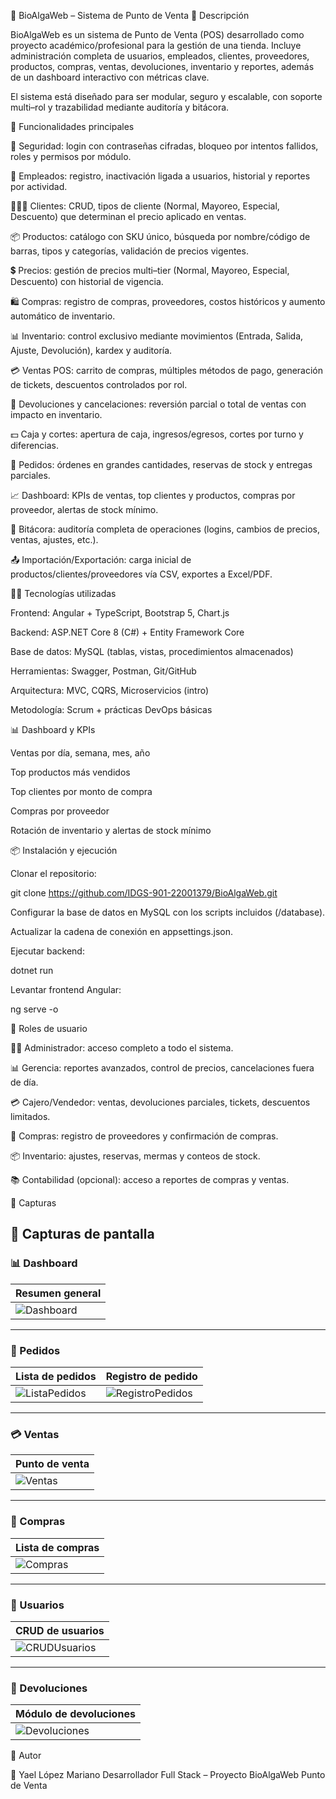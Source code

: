 🛒 BioAlgaWeb – Sistema de Punto de Venta
📌 Descripción

BioAlgaWeb es un sistema de Punto de Venta (POS) desarrollado como proyecto académico/profesional para la gestión de una tienda.
Incluye administración completa de usuarios, empleados, clientes, proveedores, productos, compras, ventas, devoluciones, inventario y reportes, además de un dashboard interactivo con métricas clave.

El sistema está diseñado para ser modular, seguro y escalable, con soporte multi–rol y trazabilidad mediante auditoría y bitácora.

🚀 Funcionalidades principales

🔐 Seguridad: login con contraseñas cifradas, bloqueo por intentos fallidos, roles y permisos por módulo.

👥 Empleados: registro, inactivación ligada a usuarios, historial y reportes por actividad.

🧑‍🤝‍🧑 Clientes: CRUD, tipos de cliente (Normal, Mayoreo, Especial, Descuento) que determinan el precio aplicado en ventas.

📦 Productos: catálogo con SKU único, búsqueda por nombre/código de barras, tipos y categorías, validación de precios vigentes.

💲 Precios: gestión de precios multi–tier (Normal, Mayoreo, Especial, Descuento) con historial de vigencia.

🛍️ Compras: registro de compras, proveedores, costos históricos y aumento automático de inventario.

📊 Inventario: control exclusivo mediante movimientos (Entrada, Salida, Ajuste, Devolución), kardex y auditoría.

💳 Ventas POS: carrito de compras, múltiples métodos de pago, generación de tickets, descuentos controlados por rol.

🔄 Devoluciones y cancelaciones: reversión parcial o total de ventas con impacto en inventario.

💵 Caja y cortes: apertura de caja, ingresos/egresos, cortes por turno y diferencias.

📑 Pedidos: órdenes en grandes cantidades, reservas de stock y entregas parciales.

📈 Dashboard: KPIs de ventas, top clientes y productos, compras por proveedor, alertas de stock mínimo.

📝 Bitácora: auditoría completa de operaciones (logins, cambios de precios, ventas, ajustes, etc.).

📤 Importación/Exportación: carga inicial de productos/clientes/proveedores vía CSV, exportes a Excel/PDF.

🧑‍💻 Tecnologías utilizadas

Frontend: Angular + TypeScript, Bootstrap 5, Chart.js

Backend: ASP.NET Core 8 (C#) + Entity Framework Core

Base de datos: MySQL (tablas, vistas, procedimientos almacenados)

Herramientas: Swagger, Postman, Git/GitHub

Arquitectura: MVC, CQRS, Microservicios (intro)

Metodología: Scrum + prácticas DevOps básicas

📊 Dashboard y KPIs

Ventas por día, semana, mes, año

Top productos más vendidos

Top clientes por monto de compra

Compras por proveedor

Rotación de inventario y alertas de stock mínimo

📦 Instalación y ejecución

Clonar el repositorio:

git clone https://github.com/IDGS-901-22001379/BioAlgaWeb.git


Configurar la base de datos en MySQL con los scripts incluidos (/database).

Actualizar la cadena de conexión en appsettings.json.

Ejecutar backend:

dotnet run


Levantar frontend Angular:

ng serve -o

👥 Roles de usuario

👨‍💼 Administrador: acceso completo a todo el sistema.

📊 Gerencia: reportes avanzados, control de precios, cancelaciones fuera de día.

💳 Cajero/Vendedor: ventas, devoluciones parciales, tickets, descuentos limitados.

🛒 Compras: registro de proveedores y confirmación de compras.

📦 Inventario: ajustes, reservas, mermas y conteos de stock.

📚 Contabilidad (opcional): acceso a reportes de compras y ventas.

📸 Capturas

## 📸 Capturas de pantalla  

### 📊 Dashboard  
| Resumen general |
|---|
| ![Dashboard](DiseñoCapturas/dashboard.png) |

---

### 📑 Pedidos  
| Lista de pedidos | Registro de pedido |
|---|---|
| ![ListaPedidos](DiseñoCapturas/ListaPedidos.png) | ![RegistroPedidos](DiseñoCapturas/RegistroPedidos.png) |

---

### 💳 Ventas  
| Punto de venta |
|---|
| ![Ventas](DiseñoCapturas/Ventas.png) |

---

### 🛒 Compras  
| Lista de compras |
|---|
| ![Compras](DiseñoCapturas/compras.png) |

---

### 👥 Usuarios  
| CRUD de usuarios |
|---|
| ![CRUDUsuarios](DiseñoCapturas/CRUDusuarios.png) |

---

### 🔄 Devoluciones  
| Módulo de devoluciones |
|---|
| ![Devoluciones](DiseñoCapturas/Devoluciones.png) |

📌 Autor

👤 Yael López Mariano
Desarrollador Full Stack – Proyecto BioAlgaWeb Punto de Venta
